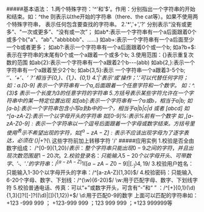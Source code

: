 #####基本语法：
    1.两个特殊字符：'^'和'$'。作用：分别指出一个字符串的开始和结束。如：^the 则表示以the开始的字符串（there、the cat等）。如果不使用两个特殊字符串，
        表示任何包含要查找的字符串。
    2.'*','+','?' 分别表示“没有或更多”、"一次或更多”、“没有或一次”；
        如ab*:表示一个字符串有一个a后面跟着0个或多个b("a"、“ab"、”abbbbbb"、……)
        如ab+:表示一个字符串有一个a后面至少一个b或者更多；
        如ab?:表示一个字符串有一个a后面跟着0个或一个b;
        如a?b+$:表示在字符串的末尾有0个或一个a跟着一个或多个b;
    3.使用范围：{}表示重复次数的范围
        如ab{2}:表示一个字符串有一个a跟着2个b---(abb)
        如ab{2,}:表示一个字符串有一个a跟着至少2个b;
        如ab{3,5}:表示 一个字符串一个a跟着3-5个b;
        ‘*’、‘+’、‘？’相当于{0,}、{1,}、{0,1}
    4.'|'表示‘或’操作；'.'可以代替任何字符；
        如：a.[0-9] 表示一个字符串有一个a,后面跟着一个任意字符和一个数字。
        如：^.{3}$  表示一个长度为3的任意字符的字符串
    5.方括号表示某些字符允许在一个字符串中的某一特定位置出现
        如[ab]:表示一个字符串有一个a或b，相当于a|b;
        如[a-b]:表示一个字符串包含小写a到b中的一个，相当于a|b|c|d 或者 [abcd]
        如^[a-zA-Z]:表示一个以字母开头的字符串
        如[0-9]%:表示%前有一个数字
        如 ,[a-zA-Z0-9]$:表示一个字符串以一个逗号后面跟着一个字母或数字结束。
        方括号里使用^表示不希望出现的字符，如 [^a-zA-Z]:表示不应该出现字母
    为了逐字表达，必须在 ^.$()|*+?{\ 这些字符前加上转移字符 '/'
#####应用实例
    1.校验是否全由数字组成： /^[0-9]{1,20}$/ 表示：整个字符串只能出现0-9之间的字符，并且出现次数范围是1-20次。
    2.校验登录名：只能输入5-20个以字母开头、可带数字、'_'、'.'的字符串：/^[a-zA-Z]{1}([a-zA-Z0-9]|[._]){4,19}$/
    3.校验用户姓名：只能输入1-30个以字母开头的字串：/^[a-zA-Z]{1,30}$/
    4.校验密码：只能输入6-20个字母、数字、下划线：/^(\w){6-20}$/
       \w:用于匹配字母、数字、下划线字符
    5.校验普通电话、传真：可以“+”或数字开头，可含有“-”和“ ”   ：/^[+]{0,1}(\d){1,3}[]?([-]?((\d)|[]){1,12})+$/
       \d:用于匹配0-9的数字
       上面可以匹配的字符串如：+123 -999 999 ； +123-999 999 ；123 999 999 ；+123 999999等